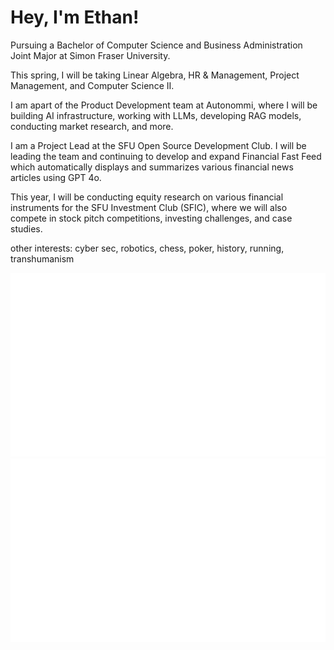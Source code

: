 # Hey, I'm Ethan!

Pursuing a Bachelor of Computer Science and Business Administration Joint Major at Simon Fraser University.

This spring, I will be taking Linear Algebra, HR & Management, Project Management, and Computer Science II.

I am apart of the Product Development team at Autonommi, where I will be building AI infrastructure, working with LLMs, developing RAG models, conducting market research, and more.

I am a Project Lead at the SFU Open Source Development Club. I will be leading the team and continuing to develop and expand Financial Fast Feed which automatically displays and summarizes various financial news articles using GPT 4o.

This year, I will be conducting equity research on various financial instruments for the SFU Investment Club (SFIC), where we will also compete in stock pitch competitions, investing challenges, and case studies.

other interests: cyber sec, robotics, chess, poker, history, running, transhumanism

![](https://raw.githubusercontent.com/EthanCratchley/github-stats/master/generated/overview.svg#gh-dark-mode-only)
![](https://raw.githubusercontent.com/EthanCratchley/github-stats/master/generated/languages.svg#gh-dark-mode-only)

